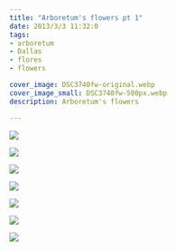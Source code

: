 ```yaml
---
title: "Arboretum's flowers pt 1"
date: 2013/3/3 11:32:0
tags: 
- arboretum
- Dallas
- flores
- flowers

cover_image: DSC3740fw-original.webp
cover_image_small: DSC3740fw-500px.webp
description: Arboretum's flowers

---
```


[![](DSC3740fw)](DSC3740fw-original.webp)

  

[![](DSC3790fw)](DSC3790fw-original.webp)

  

[![](DSC3773fw)](DSC3773fw-original.webp)

  

[![](DSC3774fw)](DSC3774fw-original.webp)

  

[![](DSC3775fw)](DSC3775fw-original.webp)

  

[![](DSC3784fw)](DSC3784fw-original.webp)

  

[![](DSC3768fw)](DSC3768fw-original.webp)
